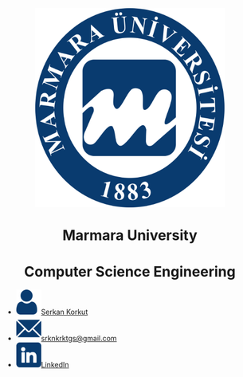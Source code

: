 <div align="center" >
    <a href="https://www.marmara.edu.tr" target="blank"><img align="center" alt="Discord" src="/icons/Marun_logo1.png" height="400"/></a>
    
  <br>
    
# **Marmara University**
# **Computer Science Engineering**   
</div>


<div style="vertical-align: middle">
    <ul>
        <li><div style="vertical-align: middle"><img src="/icons/user.png" width="50"><a href="https://github.com/serkankorkut17/">Serkan Korkut</a></div></li>
        <li><div style="vertical-align: middle"><img src="/icons/email.png" width="50"><a href="srknkrktgs@gmail.com">srknkrktgs@gmail.com</a></div></li>
        <li><div style="vertical-align: middle"><img src="/icons/linkedin.png" width="50"><a href="https://www.linkedin.com/in/serkankorkut17/">LinkedIn</a></div></li>
    </ul>
</div>
